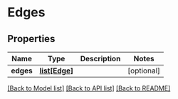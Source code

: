 # Edges

## Properties
Name | Type | Description | Notes
------------ | ------------- | ------------- | -------------
**edges** | [**list[Edge]**](Edge.md) |  | [optional] 

[[Back to Model list]](../README.md#documentation-for-models) [[Back to API list]](../README.md#documentation-for-api-endpoints) [[Back to README]](../README.md)

